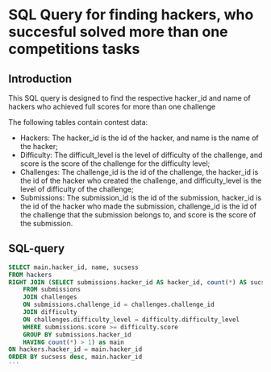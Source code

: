 # SQL Query for finding hackers, who succesful solved more than one competitions tasks

## Introduction
This SQL query is designed to find the respective hacker_id and name of hackers who achieved full scores for more than one challenge

The following tables contain contest data:

- Hackers: The hacker_id is the id of the hacker, and name is the name of the hacker; 
- Difficulty: The difficult_level is the level of difficulty of the challenge, and score is the score of the challenge for the difficulty level;
- Challenges: The challenge_id is the id of the challenge, the hacker_id is the id of the hacker who created the challenge, and difficulty_level is the level of difficulty of the challenge; 
- Submissions: The submission_id is the id of the submission, hacker_id is the id of the hacker who made the submission, challenge_id is the id of the challenge that the submission belongs to, and score is the score of the submission.

## SQL-query
```sql
SELECT main.hacker_id, name, sucsess
FROM hackers
RIGHT JOIN (SELECT submissions.hacker_id AS hacker_id, count(*) AS sucsess
    FROM submissions
    JOIN challenges
    ON submissions.challenge_id = challenges.challenge_id
    JOIN difficulty
    ON challenges.difficulty_level = difficulty.difficulty_level
    WHERE submissions.score >= difficulty.score
    GROUP BY submissions.hacker_id
    HAVING count(*) > 1) as main
ON hackers.hacker_id = main.hacker_id
ORDER BY sucsess desc, main.hacker_id
'''
